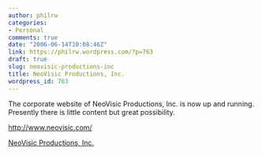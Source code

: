 ```yaml
---
author: philrw
categories:
- Personal
comments: true
date: "2006-06-14T10:08:46Z"
link: https://philrw.wordpress.com/?p=763
draft: true
slug: neovisic-productions-inc
title: NeoVisic Productions, Inc.
wordpress_id: 763
---
```


The corporate website of NeoVisic Productions, Inc. is now up and running. Presently there is little content but great possibility.

http://www.neovisic.com/

[NeoVisic Productions, Inc.](http://www.neovisic.com/)
